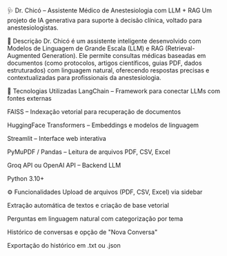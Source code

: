 
🩺 Dr. Chicó – Assistente Médico de Anestesiologia com LLM + RAG
Um projeto de IA generativa para suporte à decisão clínica, voltado para anestesiologistas.

📌 Descrição
Dr. Chicó é um assistente inteligente desenvolvido com Modelos de Linguagem de Grande Escala (LLM) e RAG (Retrieval-Augmented Generation). Ele permite consultas médicas baseadas em documentos (como protocolos, artigos científicos, guias PDF, dados estruturados) com linguagem natural, oferecendo respostas precisas e contextualizadas para profissionais da anestesiologia.

🧠 Tecnologias Utilizadas
LangChain – Framework para conectar LLMs com fontes externas

FAISS – Indexação vetorial para recuperação de documentos

HuggingFace Transformers – Embeddings e modelos de linguagem

Streamlit – Interface web interativa

PyMuPDF / Pandas – Leitura de arquivos PDF, CSV, Excel

Groq API ou OpenAI API – Backend LLM

Python 3.10+

⚙️ Funcionalidades
Upload de arquivos (PDF, CSV, Excel) via sidebar

Extração automática de textos e criação de base vetorial

Perguntas em linguagem natural com categorização por tema

Histórico de conversas e opção de "Nova Conversa"

Exportação do histórico em .txt ou .json
